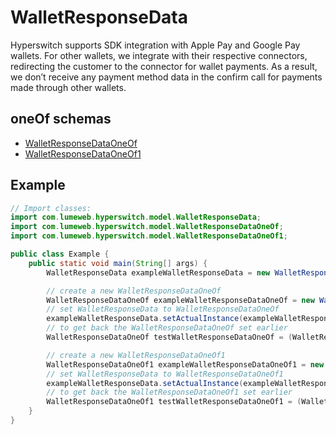 

# WalletResponseData

Hyperswitch supports SDK integration with Apple Pay and Google Pay wallets. For other wallets, we integrate with their respective connectors, redirecting the customer to the connector for wallet payments. As a result, we don’t receive any payment method data in the confirm call for payments made through other wallets.

## oneOf schemas
* [WalletResponseDataOneOf](WalletResponseDataOneOf.md)
* [WalletResponseDataOneOf1](WalletResponseDataOneOf1.md)

## Example
```java
// Import classes:
import com.lumeweb.hyperswitch.model.WalletResponseData;
import com.lumeweb.hyperswitch.model.WalletResponseDataOneOf;
import com.lumeweb.hyperswitch.model.WalletResponseDataOneOf1;

public class Example {
    public static void main(String[] args) {
        WalletResponseData exampleWalletResponseData = new WalletResponseData();

        // create a new WalletResponseDataOneOf
        WalletResponseDataOneOf exampleWalletResponseDataOneOf = new WalletResponseDataOneOf();
        // set WalletResponseData to WalletResponseDataOneOf
        exampleWalletResponseData.setActualInstance(exampleWalletResponseDataOneOf);
        // to get back the WalletResponseDataOneOf set earlier
        WalletResponseDataOneOf testWalletResponseDataOneOf = (WalletResponseDataOneOf) exampleWalletResponseData.getActualInstance();

        // create a new WalletResponseDataOneOf1
        WalletResponseDataOneOf1 exampleWalletResponseDataOneOf1 = new WalletResponseDataOneOf1();
        // set WalletResponseData to WalletResponseDataOneOf1
        exampleWalletResponseData.setActualInstance(exampleWalletResponseDataOneOf1);
        // to get back the WalletResponseDataOneOf1 set earlier
        WalletResponseDataOneOf1 testWalletResponseDataOneOf1 = (WalletResponseDataOneOf1) exampleWalletResponseData.getActualInstance();
    }
}
```


